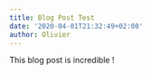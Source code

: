 ```yaml
---
title: Blog Post Test
date: '2020-04-01T21:32:49+02:00'
author: Olivier
---
```

This blog post is incredible !